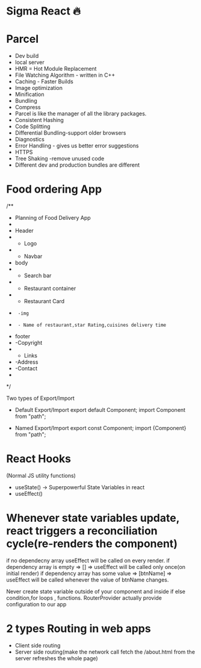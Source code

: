 # Sigma React 🔥

# Parcel
- Dev build
- local server
- HMR = Hot Module Replacement
- File Watching Algorithm - written in C++
- Caching - Faster Builds
- Image optimization
- Minification
- Bundling
- Compress
- Parcel is like the manager of all the library packages.
- Consistent Hashing
- Code Splitting 
- Differential Bundling-support older browsers
- Diagnostics
- Error Handling - gives us better error suggestions
- HTTPS
- Tree Shaking -remove unused code 
- Different dev and production bundles are different


# Food ordering App
/**
 * Planning of Food Delivery App
 *
 * Header
 * - Logo
 * - Navbar
 * body
 * - Search bar
 * - Restaurant container
 *    - Restaurant Card
 *      -img
 *      - Name of restaurant,star Rating,cuisines delivery time
 * footer
 *  -Copyright
 *  - Links
 *  -Address
 *  -Contact
 *
 */


Two types of Export/Import

- Default Export/Import
 export default Component;
 import Component from "path";

 - Named Export/Import
  export const Component;
  import {Component} from "path";

# React Hooks
(Normal JS utility functions)
 - useState() -> Superpowerful State Variables in react
 - useEffect()
 
 # Whenever state variables update, react triggers a reconciliation cycle(re-renders the component)

if no dependecny array useEffect will be called on every render.
if dependency array is empty => [] => useEffect will be called only once(on initial render)
if dependency array has some value => [btnName] => useEffect will be called whenever the value of btnName changes.

Never create state variable outside of your component and inside if else condition,for loops , functions.
RouterProvider actually provide configuration to our app


# 2 types Routing in web apps
- Client side routing
- Server side routing(make the network call fetch the /about.html from  the  server refreshes the whole page)